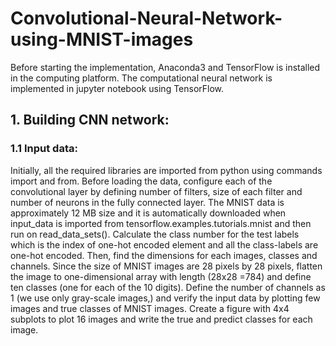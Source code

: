 # Convolutional-Neural-Network-using-MNIST-images

Before starting the implementation, Anaconda3 and TensorFlow is installed in the computing platform. The computational neural network is implemented in jupyter notebook using TensorFlow.
## 1. Building CNN network:

### 1.1 Input data:
Initially, all the required libraries are imported from python using commands import and from. Before loading the data, configure each of the convolutional layer by defining number of filters, size of each filter and number of neurons in the fully connected layer. The MNIST data is approximately 12 MB size and it is automatically downloaded when input_data is imported from tensorflow.examples.tutorials.mnist and then run on read_data_sets(). Calculate the class number for the test labels which is the index of one-hot encoded element and all the class-labels are one-hot encoded. Then, find the dimensions for each images, classes and channels. Since the size of MNIST images are 28 pixels by 28 pixels, flatten the image to one-dimensional array with length (28x28 =784) and define ten classes (one for each of the 10 digits). Define the number of channels as 1 (we use only gray-scale images,) and verify the input data by plotting few images and true classes of MNIST images. Create a figure with 4x4 subplots to plot 16 images and write the true and predict classes for each image.
